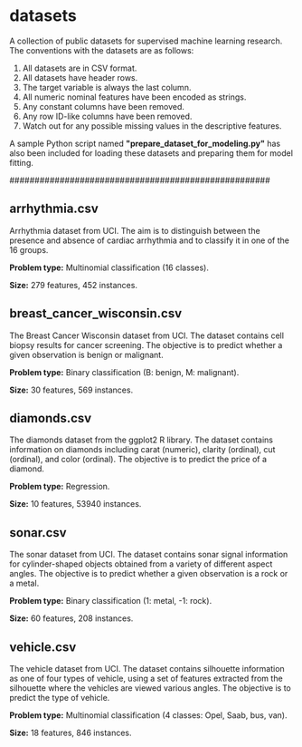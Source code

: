 # datasets
A collection of public datasets for supervised machine learning research. 
The conventions with the datasets are as follows:
1. All datasets are in CSV format.
2. All datasets have header rows.
3. The target variable is always the last column.
4. All numeric nominal features have been encoded as strings.
5. Any constant columns have been removed. 
6. Any row ID-like columns have been removed.
7. Watch out for any possible missing values in the descriptive features.

A sample Python script named **"prepare_dataset_for_modeling.py"** has also been included for loading these datasets and preparing them for model fitting.

####################################################

## arrhythmia.csv
Arrhythmia dataset from UCI. The aim is to distinguish between the presence and absence of cardiac arrhythmia and to classify it in one of the 16 groups. 

**Problem type:** Multinomial classification (16 classes).

**Size:** 279 features, 452 instances.

## breast_cancer_wisconsin.csv
The Breast Cancer Wisconsin dataset from UCI. The dataset contains cell biopsy results for cancer screening. The objective is to predict whether a given observation is benign or malignant.

**Problem type:** Binary classification (B: benign, M: malignant).

**Size:** 30 features, 569 instances.

## diamonds.csv
The diamonds dataset from the ggplot2 R library. The dataset contains information on diamonds including carat (numeric), clarity (ordinal), cut (ordinal), and color (ordinal). The objective is to predict the price of a diamond.

**Problem type:** Regression.

**Size:** 10 features, 53940 instances.

## sonar.csv
The sonar dataset from UCI. The dataset contains sonar signal information for cylinder-shaped objects obtained from a variety of different aspect angles. The objective is to predict whether a given observation is a rock or a metal.

**Problem type:** Binary classification (1: metal, -1: rock).

**Size:** 60 features, 208 instances.

## vehicle.csv 
The vehicle dataset from UCI. The dataset contains silhouette information as one of four types of vehicle, using a set of features extracted from the silhouette where the vehicles are viewed various angles. The objective is to predict the type of vehicle.

**Problem type:** Multinomial classification (4 classes: Opel, Saab, bus, van).

**Size:** 18 features, 846 instances.

